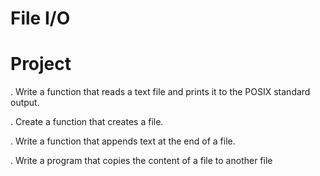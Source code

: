 # File I/O

# Project

. Write a function that reads a text file and prints it to the POSIX standard output.

. Create a function that creates a file.

. Write a function that appends text at the end of a file.

. Write a program that copies the content of a file to another file


